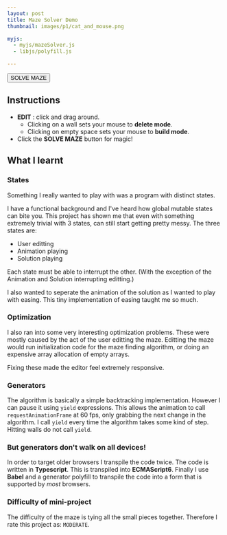 ```yaml
---
layout: post
title: Maze Solver Demo
thumbnail: images/p1/cat_and_mouse.png

myjs:
  - myjs/mazeSolver.js
  - libjs/polyfill.js

---
```



<canvas id="mazeSolver-canvas" style="margin: 0 auto"></canvas>
<button onclick="runAnimation()">SOLVE MAZE</button>

## Instructions

  - __EDIT__ : click and drag around.
    - Clicking on a wall sets your mouse to __delete mode__.
    - Clicking on empty space sets your mouse to __build mode__.
  - Click the __SOLVE MAZE__ button for magic!


## What I learnt

### States

Something I really wanted to play with was a program with distinct states.

I have a functional background and I've heard how global mutable states can bite you.
This project has shown me that even with something extremely trivial with 3 states, can still start getting pretty messy.
The three states are:

  - User editting
  - Animation playing
  - Solution playing

Each state must be able to interrupt the other. (With the exception of the Animation and Solution interrupting editting.)

I also wanted to seperate the animation of the solution as I wanted to play with easing.
This tiny implementation of easing taught me so much.

### Optimization

I also ran into some very interesting optimization problems.
These were mostly caused by the act of the user editting the maze.
Editting the maze would run initialization code for the maze finding algorithm, or doing an expensive array allocation of empty arrays.

Fixing these made the editor feel extremely responsive.


### Generators

The algorithm is basically a simple backtracking implementation. However I can pause it using `yield` expressions.
This allows the animation to call `requestAnimationFrame` at 60 fps, only grabbing the next change in the algorithm.
I call `yield` every time the algorithm takes some kind of step. Hitting walls do not call `yield`.


### But generators don't walk on all devices!

In order to target older browsers I transpile the code twice.
The code is written in __Typescript__. This is transpiled into __ECMAScript6__.
Finally I use __Babel__ and a generator polyfill to transpile the code into a form that is supported by _most_ browsers.


### Difficulty of mini-project

The difficulty of the maze is tying all the small pieces together.
Therefore I rate this project as: `MODERATE`.